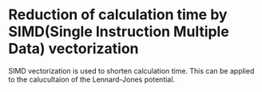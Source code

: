 # Reduction of calculation time by SIMD(Single Instruction Multiple Data) vectorization 

SIMD vectorization is used to shorten calculation time. This can be applied to the calucultaion of the Lennard-Jones potential.
